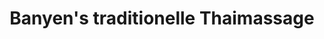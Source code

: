 ---
title: "Banyen's traditionelle Thaimassage"
url: /bammental/banyens-traditionelle-thaimassage/
shop: Massage
---
